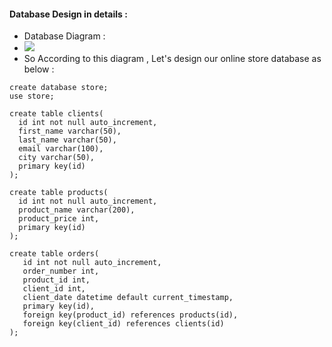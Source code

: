 #### Database Design in details :
- Database Diagram :
-  <img src="https://github.com/AlyRagab/databases-for-devops/blob/master/mysql/images/online-store.png" />
- So According to this diagram , Let's design our online store database as below :
```
create database store;
use store;

create table clients(
  id int not null auto_increment,
  first_name varchar(50),
  last_name varchar(50),
  email varchar(100),
  city varchar(50),
  primary key(id)
);

create table products(
  id int not null auto_increment,
  product_name varchar(200),
  product_price int,
  primary key(id)
);

create table orders(
   id int not null auto_increment,
   order_number int,
   product_id int,
   client_id int,
   client_date datetime default current_timestamp,
   primary key(id),
   foreign key(product_id) references products(id),
   foreign key(client_id) references clients(id)
);

```
